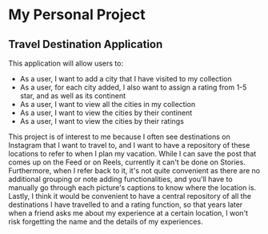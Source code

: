 # My Personal Project

## Travel Destination Application

This application will allow users to:

- As a user, I want to add a city that I have visited to my collection
- As a user, for each city added, I also want to assign a rating from 1-5 star, and as well as its continent
- As a user, I want to view all the cities in my collection
- As a user, I want to view the cities by their continent
- As a user, I want to view the cities by their ratings

This project is of interest to me because I often see destinations on Instagram that I want to travel to, and I want to
have a repository of these locations to refer to when I plan my vacation. While I can save the post that comes up on 
the Feed or on Reels, currently it can't be done on Stories. Furthermore, when I refer back to it, it's not quite
convenient as there are no additional grouping or note adding functionalities, and you'll have to manually go through
each picture's captions to know where the location is. Lastly, I think it would be convenient to have a central 
repository of all the destinations I have travelled to and a rating function, so that years later when a friend
asks me about my experience at a certain location, I won't risk forgetting the name and the details of my experiences.